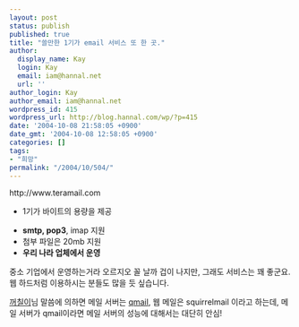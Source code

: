 ```yaml
---
layout: post
status: publish
published: true
title: "쓸만한 1기가 email 서비스 또 한 곳."
author:
  display_name: Kay
  login: Kay
  email: iam@hannal.net
  url: ''
author_login: Kay
author_email: iam@hannal.net
wordpress_id: 415
wordpress_url: http://blog.hannal.com/wp/?p=415
date: '2004-10-08 21:58:05 +0900'
date_gmt: '2004-10-08 12:58:05 +0900'
categories: []
tags:
- "희망"
permalink: "/2004/10/504/"
---
```

<p>http://www.teramail.com</p>
<ul>
<li />1기가 바이트의 용량을 제공</p>
<li /><b>smtp, pop3</b>, imap 지원
<li />첨부 파일은 20mb 지원
<li /><b>우리 나라 업체에서 운영</b></ul>
<p>중소 기업에서 운영하는거라 오르지오 꼴 날까 겁이 나지만, 그래도 서비스는 꽤 좋군요. 웹 하드처럼 이용하시는 분들도 많을 듯 싶습니다.</p>
<p><a href="http://www.blogmeme.com/stardust" target="_blank">꺼칠이</a>님 말씀에 의하면 메일 서버는 <a href="http://www.qmail.org" target="_blank">qmail</a>, 웹 메일은 squirrelmail 이라고 하는데, 메일 서버가 qmail이라면 메일 서버의 성능에 대해서는 대단히 안심!</p>
